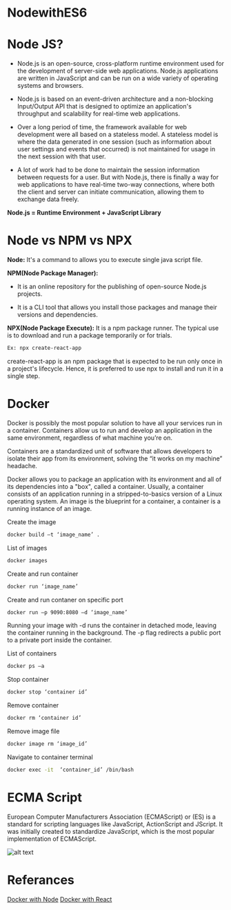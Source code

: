 # NodewithES6

# Node JS?

- Node.js is an open-source, cross-platform runtime environment used for the development of server-side web applications. Node.js applications are written in JavaScript and can be run on a wide variety of operating systems and browsers.

- Node.js is based on an event-driven architecture and a non-blocking Input/Output API that is designed to optimize an application's throughput and scalability for real-time web applications.

- Over a long period of time, the framework available for web development were all based on a stateless model. A stateless model is where the data generated in one session (such as information about user settings and events that occurred) is not maintained for usage in the next session with that user.

- A lot of work had to be done to maintain the session information between requests for a user. But with Node.js, there is finally a way for web applications to have real-time two-way connections, where both the client and server can initiate communication, allowing them to exchange data freely.

 **Node.js = Runtime Environment + JavaScript Library**
 
 # Node vs NPM vs NPX
 **Node:** It's a command to allows you to execute single java script file. 
 
 **NPM(Node Package Manager):** 
 
 - It is an online repository for the publishing of open-source Node.js projects.
 
 - It is a CLI tool that allows you install those packages and manage their versions and dependencies.
 
 **NPX(Node Package Execute):**
 It is a npm package runner. The typical use is to download and run a package temporarily or for trials.
 
  ```sh
 Ex: npx create-react-app
  ```
 create-react-app is an npm package that is expected to be run only once in a project's lifecycle. Hence, it is preferred to use npx to install and run it in a single step.
 
 
 
 # Docker
 
 Docker is possibly the most popular solution to have all your services run in a container. Containers allow us to run and develop an application in the same environment, regardless of what machine you’re on.
 
 Containers are a standardized unit of software that allows developers to isolate their app from its environment, solving the “it works on my machine” headache.

 Docker allows you to package an application with its environment and all of its dependencies into a "box", called a container. Usually, a container consists of an application running in a stripped-to-basics version of a Linux operating system. An image is the blueprint for a container, a container is a running instance of an image.
 
 
Create the image
 ```sh
 docker build –t ‘image_name’ . 
  ```
List of images
  ```sh
 docker images
   ```
Create and run container   
  ```sh
 docker run ‘image_name’
  ```
Create and run contaner on specific port  
 ```sh
 docker run –p 9090:8080 –d ‘image_name’
  ```
 Running your image with -d runs the container in detached mode, leaving the container running in the background. The -p flag redirects a public port to a private port inside the container.
 
List of containers  
 ```sh
 docker ps –a
  ```
Stop container  
 ```sh
 docker stop ‘container id’
  ```
Remove container  
 ```sh
 docker rm ‘container id’
  ```
Remove image file  
 ```sh
 docker image rm ‘image_id’
  ```
Navigate to container terminal 
 ```sh
 docker exec -it  ‘container_id’ /bin/bash
  ```

# ECMA Script

European Computer Manufacturers Association (ECMAScript) or (ES) is a standard for scripting languages like JavaScript, ActionScript and JScript. It was initially created to standardize JavaScript, which is the most popular implementation of ECMAScript.

![alt text](https://github.com/venubothsa/nodewithes6/blob/master/es6/Es6.PNG?raw=true)


# Referances
[Docker with Node](https://nodejs.org/en/docs/guides/nodejs-docker-webapp/)
[Docker with React](https://medium.com/better-programming/heres-how-you-can-use-docker-with-create-react-app-3ee3a972b04e)


